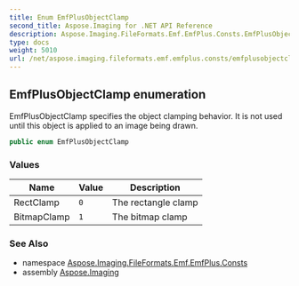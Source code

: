 ```yaml
---
title: Enum EmfPlusObjectClamp
second_title: Aspose.Imaging for .NET API Reference
description: Aspose.Imaging.FileFormats.Emf.EmfPlus.Consts.EmfPlusObjectClamp enum. EmfPlusObjectClamp specifies the object clamping behavior. It is not used until this object is applied to an image being drawn
type: docs
weight: 5010
url: /net/aspose.imaging.fileformats.emf.emfplus.consts/emfplusobjectclamp/
---
```

## EmfPlusObjectClamp enumeration

EmfPlusObjectClamp specifies the object clamping behavior. It is not used until this object is applied to an image being drawn.

```csharp
public enum EmfPlusObjectClamp
```

### Values

| Name | Value | Description |
| --- | --- | --- |
| RectClamp | `0` | The rectangle clamp |
| BitmapClamp | `1` | The bitmap clamp |

### See Also

* namespace [Aspose.Imaging.FileFormats.Emf.EmfPlus.Consts](../../aspose.imaging.fileformats.emf.emfplus.consts/)
* assembly [Aspose.Imaging](../../)


